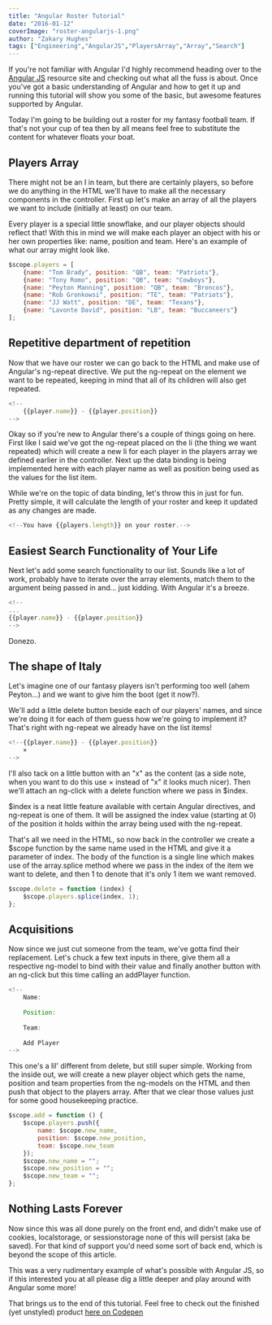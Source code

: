 ```yaml
---
title: "Angular Roster Tutorial"
date: "2016-01-12"
coverImage: "roster-angularjs-1.png"
author: "Zakary Hughes"
tags: ["Engineering","AngularJS","PlayersArray","Array","Search"]
---
```


If you're not familiar with Angular I'd highly recommend heading over to the [Angular JS](https://angularjs.org/) resource site and checking out what all the fuss is about. Once you've got a basic understanding of Angular and how to get it up and running this tutorial will show you some of the basic, but awesome features supported by Angular.

Today I'm going to be building out a roster for my fantasy football team. If that's not your cup of tea then by all means feel free to substitute the content for whatever floats your boat.

## Players Array

There might not be an I in team, but there are certainly players, so before we do anything in the HTML we'll have to make all the necessary components in the controller. First up let's make an array of all the players we want to include (initially at least) on our team.

Every player is a special little snowflake, and our player objects should reflect that! With this in mind we will make each player an object with his or her own properties like: name, position and team. Here's an example of what our array might look like.

```js
$scope.players = [
    {name: "Tom Brady", position: "QB", team: "Patriots"},
    {name: "Tony Romo", position: "QB", team: "Cowboys"},
    {name: "Peyton Manning", position: "QB", team: "Broncos"},
    {name: "Rob Gronkowsi", position: "TE", team: "Patriots"},
    {name: "JJ Watt", position: "DE", team: "Texans"},
    {name: "Lavonte David", position: "LB", team: "Buccaneers"}
];
```

##   Repetitive department of repetition

Now that we have our roster we can go back to the HTML and make use of Angular's ng-repeat directive. We put the ng-repeat on the element we want to be repeated, keeping in mind that all of its children will also get repeated.

```js
<!--
    {{player.name}} - {{player.position}}
-->
```

  
Okay so if you're new to Angular there's a couple of things going on here. First like I said we've got the ng-repeat placed on the li (the thing we want repeated) which will create a new li for each player in the players array we defined earlier in the controller. Next up the data binding is being implemented here with each player name as well as position being used as the values for the list item.

While we're on the topic of data binding, let's throw this in just for fun. Pretty simple, it will calculate the length of your roster and keep it updated as any changes are made.

```js
<!--You have {{players.length}} on your roster.-->
```

##   Easiest Search Functionality of Your Life

Next let's add some search functionality to our list. Sounds like a lot of work, probably have to iterate over the array elements, match them to the argument being passed in and... just kidding. With Angular it's a breeze.

```js
<!--
...
{{player.name}} - {{player.position}}
-->
```

  
Donezo.

## The shape of Italy

Let's imagine one of our fantasy players isn't performing too well (ahem Peyton...) and we want to give him the boot (get it now?).

We'll add a little delete button beside each of our players' names, and since we're doing it for each of them guess how we're going to implement it? That's right with ng-repeat we already have on the list items!

```js
<!--{{player.name}} - {{player.position}}
    ×
-->
```

  
I'll also tack on a little button with an "x" as the content (as a side note, when you want to do this use × instead of "x" it looks much nicer). Then we'll attach an ng-click with a delete function where we pass in $index.

$index is a neat little feature available with certain Angular directives, and ng-repeat is one of them. It will be assigned the index value (starting at 0) of the position it holds within the array being used with the ng-repeat.

That's all we need in the HTML, so now back in the controller we create a $scope function by the same name used in the HTML and give it a parameter of index. The body of the function is a single line which makes use of the array.splice method where we pass in the index of the item we want to delete, and then 1 to denote that it's only 1 item we want removed.
```js
$scope.delete = function (index) {
    $scope.players.splice(index, 1);
};
```
##   Acquisitions

Now since we just cut someone from the team, we've gotta find their replacement. Let's chuck a few text inputs in there, give them all a respective ng-model to bind with their value and finally another button with an ng-click but this time calling an addPlayer function.

```js
<!--
    Name:
    
    Position:
    
    Team:
    
    Add Player
-->
```

This one's a lil' different from delete, but still super simple. Working from the inside out, we will create a new player object which gets the name, position and team properties from the ng-models on the HTML and then push that object to the players array. After that we clear those values just for some good housekeeping practice.
```js
$scope.add = function () {
    $scope.players.push({
        name: $scope.new_name,
        position: $scope.new_position,
        team: $scope.new_team
    });
    $scope.new_name = "";
    $scope.new_position = "";
    $scope.new_team = "";
};
```

##   Nothing Lasts Forever

Now since this was all done purely on the front end, and didn't make use of cookies, localstorage, or sessionstorage none of this will persist (aka be saved). For that kind of support you'd need some sort of back end, which is beyond the scope of this article.

This was a very rudimentary example of what's possible with Angular JS, so if this interested you at all please dig a little deeper and play around with Angular some more!

That brings us to the end of this tutorial. Feel free to check out the finished (yet unstyled) product [here on Codepen](https://codepen.io/anon/pen/pgoJwq)
